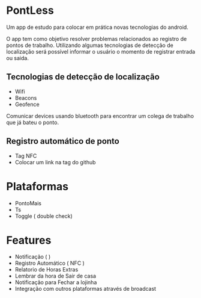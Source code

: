 # PontLess
Um app de estudo para colocar em prática novas tecnologias do android.

O app tem como objetivo resolver problemas relacionados ao registro de pontos de trabalho.
Utilizando algumas tecnologias de detecção de localização será possível informar o usuário o momento de registrar entrada ou saida. 

## Tecnologias de detecção de localização
* Wifi
* Beacons
* Geofence

Comunicar devices usando bluetooth para encontrar um colega de trabalho que já bateu o ponto.

## Registro automático de ponto
* Tag NFC
* Colocar um link na tag do github

# Plataformas
* PontoMais
* Ts
* Toggle ( double check)


# Features
* Notificação ( )
* Registro Automático ( NFC )
* Relatorio de Horas Extras
* Lembrar da hora de Sair de casa
* Notificação para Fechar a lojinha
* Integração com outros plataformas através de broadcast